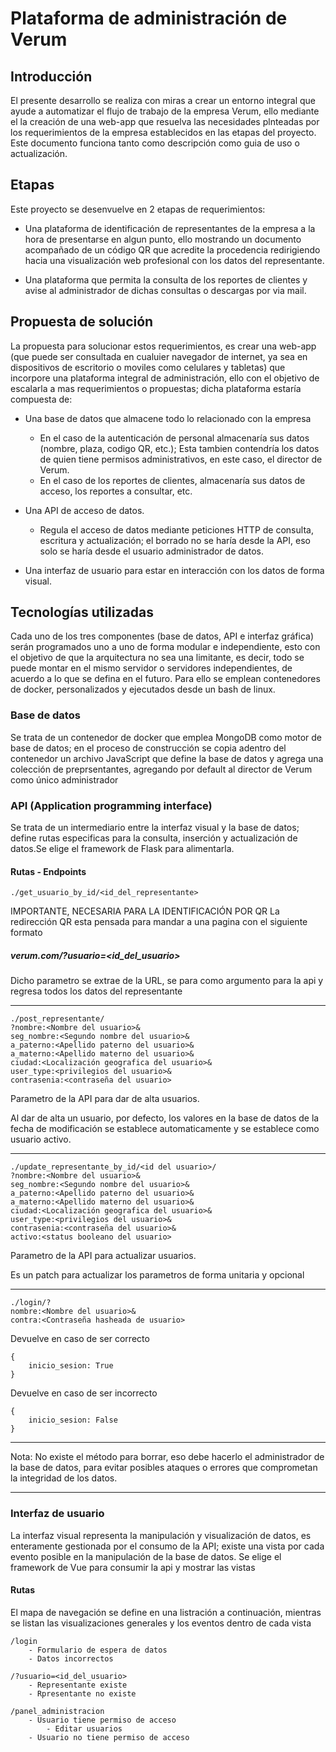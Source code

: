 # Plataforma de administración de Verum
## Introducción

El presente desarrollo se realiza con miras a crear un entorno integral que ayude a automatizar el flujo de trabajo de la empresa Verum, ello mediante el la creación de una web-app que resuelva las necesidades plnteadas por los requerimientos de la empresa establecidos en las etapas del proyecto. Este documento funciona tanto como descripción como guia de uso o actualización.

## Etapas
Este proyecto se desenvuelve en 2 etapas de requerimientos:

- Una plataforma de identificación de representantes de la empresa a la hora de presentarse en algun punto, ello mostrando un documento acompañado de un código QR que acredite la procedencia redirigiendo hacia una visualización web profesional con los datos del representante.

- Una plataforma que permita la consulta de los reportes de clientes y avise al administrador de dichas consultas o descargas por via mail.

## Propuesta de solución
La propuesta para solucionar estos requerimientos, es crear una web-app (que puede ser consultada en cualuier navegador de internet, ya sea en dispositivos de escritorio o moviles como celulares y tabletas) que incorpore una plataforma integral de administración, ello con el objetivo de escalarla a mas requerimientos o propuestas; dicha plataforma estaría compuesta de:
- Una base de datos que almacene todo lo relacionado con la empresa
  - En el caso de la autenticación de personal almacenaría sus datos (nombre, plaza, codigo QR, etc.); Esta tambien contendría los datos de quien tiene permisos administrativos, en este caso, el director de Verum.
  - En el caso de los reportes de clientes, almacenaría sus datos de acceso, los reportes a consultar, etc.

- Una API de acceso de datos.
  - Regula el acceso de datos mediante peticiones HTTP  de consulta, escritura y actualización; el borrado no se haría desde la API, eso solo se haría desde el usuario administrador de datos.

- Una interfaz de usuario para estar en interacción con los datos de forma visual.

## Tecnologías utilizadas
Cada uno de los tres componentes (base de datos, API e interfaz gráfica) serán programados uno a uno de forma modular e independiente, esto con el objetivo de que la arquitectura no sea una limitante, es decir, todo se puede montar en el mismo servidor o servidores independientes, de acuerdo a lo que se defina en el futuro. Para ello se emplean contenedores de docker, personalizados y ejecutados desde un bash de linux.

### Base de datos
Se trata de un contenedor de docker que emplea MongoDB como motor de base de datos; en el proceso de construcción se copia adentro del contenedor un archivo JavaScript que define la base de datos y agrega una colección de preprsentantes, agregando por default al director de Verum como único administrador

### API (Application programming interface) 
Se trata de un intermediario entre la interfaz visual y la base de datos; define rutas especificas para la consulta, inserción y actualización de datos.Se elige el framework de Flask para alimentarla.

#### Rutas - Endpoints
```
./get_usuario_by_id/<id_del_representante>
```

IMPORTANTE, NECESARIA PARA LA IDENTIFICACIÓN POR QR
La redirección QR esta pensada para mandar a una pagina con el siguiente formato
##### verum.com/?usuario=<id_del_usuario>

Dicho parametro se extrae de la URL, se para como argumento para la api y regresa todos los datos del representante

---
```
./post_representante/
?nombre:<Nombre del usuario>&
seg_nombre:<Segundo nombre del usuario>&
a_paterno:<Apellido paterno del usuario>&
a_materno:<Apellido materno del usuario>&
ciudad:<Localización geografica del usuario>&
user_type:<privilegios del usuario>&
contrasenia:<contraseña del usuario>
```


Parametro de la API para dar de alta usuarios. 

Al dar de alta un usuario, por defecto, los valores en la base de datos de la fecha de modificación se establece automaticamente y se establece como usuario activo.

---
```
./update_representante_by_id/<id del usuario>/
?nombre:<Nombre del usuario>&
seg_nombre:<Segundo nombre del usuario>&
a_paterno:<Apellido paterno del usuario>&
a_materno:<Apellido materno del usuario>&
ciudad:<Localización geografica del usuario>&
user_type:<privilegios del usuario>&
contrasenia:<contraseña del usuario>&
activo:<status booleano del usuario>
```


Parametro de la API para actualizar usuarios. 

Es un patch para actualizar los parametros de forma unitaria y opcional

---
```
./login/?
nombre:<Nombre del usuario>&
contra:<Contraseña hasheada de usuario>
```


Devuelve en caso de ser correcto
```
{
	inicio_sesion: True
}
```

Devuelve en caso de ser incorrecto
```
{
	inicio_sesion: False
}
```

---
Nota: No existe el método para borrar, eso debe hacerlo el administrador de la base de datos, para evitar posibles ataques o errores que comprometan la integridad de los datos.

---
### Interfaz de usuario 

La interfaz visual representa la manipulación y visualización de datos, es enteramente gestionada por el consumo de la API; existe una vista por cada evento posible en la manipulación de la base de datos. Se elige el framework de Vue para consumir la api y mostrar las vistas

#### Rutas 

El mapa de navegación se define en una listración a continuación, mientras se listan las visualizaciones generales y los eventos dentro de cada vista

```
/login
	- Formulario de espera de datos
	- Datos incorrectos
```

```
/?usuario=<id_del_usuario>
	- Representante existe
	- Rpresentante no existe
```

```
/panel_administracion
	- Usuario tiene permiso de acceso 
		- Editar usuarios
	- Usuario no tiene permiso de acceso
```











































































